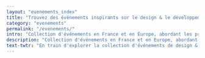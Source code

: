 ```yaml
---
layout: "evenements_index"
title: "Trouvez des événements inspirants sur le design & le développement web près de chez vous"
category: "evenements"
permalink: "/evenements/"
intro: "Collection d'événements en France et en Europe, abordant les problématiques et les thèmes les plus sensibles pour les designers et les développeurs Web. N'hésitez pas à suggérer des événements locaux ou nationaux si vous pensez qu'ils sont pertinents pour la communauté du MDW."
description: "Collection d'événements en France et en Europe, abordant les problématiques et les thèmes les plus sensibles pour les designers et les développeurs Web."
text-twtr: "En train d'explorer la collection d'événements de design & de DevOps du @MagDuWebdesign"
---
```

